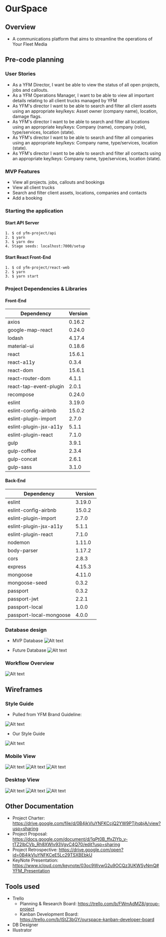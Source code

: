 # OurSpace

## Overview
- A communications platform that aims to streamline the operations of Your Fleet Media

## Pre-code planning
### User Stories
- As a YFM Director, I want be able to view the status of all open projects, jobs and callouts.
- As a YFM Operations Manager, I want to be able to view all important details relating to all client trucks managed by YFM
- As YFM's director I want to be able to search and filter all client assets using an appropriate key/keys: Asset owner (company name), location, damage flags.
- As YFM's director I want to be able to search and filter all locations using an appropriate key/keys: Company (name), company (role), type/services, location (state).
- As YFM's director I want to be able to search and filter all companies using an appropriate key/keys: Company name, type/services, location (state).
- As YFM's director I want to be able to search and filter all contacts using an appropriate key/keys: Company name, type/services, location (state).

### MVP Features
- View all projects. jobs, callouts and bookings
- View all client trucks
- Search and filter client assets, locations, companies and contacts
- Add a booking

### Starting the application
#### Start API Server
```
1. $ cd yfm-project/api
2. $ yarn
3. $ yarn dev
4. Stage seeds: localhost:7000/setup
```

#### Start React Front-End
```
1. $ cd yfm-project/react-web
2. $ yarn
3. $ yarn start
```

### Project Dependencies & Libraries

#### Front-End

|Dependency|Version|
|---|---|
|axios|0.16.2|
|google-map-react|0.24.0|
|lodash|4.17.4|
|material-ui|0.18.6|
|react|15.6.1|
|react-a11y|0.3.4|
|react-dom|15.6.1|
|react-router-dom|4.1.1|
|react-tap-event-plugin|2.0.1|
|recompose|0.24.0|
|eslint|3.19.0|
|eslint-config-airbnb|15.0.2|
|eslint-plugin-import|2.7.0|
|eslint-plugin-jsx-a11y|5.1.1|
|eslint-plugin-react|7.1.0|
|gulp|3.9.1|
|gulp-coffee|2.3.4|
|gulp-concat|2.6.1|
|gulp-sass|3.1.0|


#### Back-End

|Dependency|Version|
|---|---|
|eslint|3.19.0|
|eslint-config-airbnb|15.0.2|
|eslint-plugin-import|2.7.0|
|eslint-plugin-jsx-a11y|5.1.1|
|eslint-plugin-react|7.1.0|
|nodemon|1.11.0|
|body-parser|1.17.2|
|cors|2.8.3|
|express|4.15.3|
|mongoose|4.11.0|
|mongoose-seed|0.3.2|
|passport|0.3.2|
|passport-jwt|2.2.1|
|passport-local|1.0.0|
|passport-local-mongoose|4.0.0|


### Database design
- MVP Database
![Alt text](https://github.com/Ourspace-YFM/yfm-project/blob/edit-readme/document_photos/mvp-db.png "MVP Database")

- Future Database
![Alt text](https://github.com/Ourspace-YFM/yfm-project/blob/edit-readme/document_photos/db.png "Future Database")

### Workflow Overview
![Alt text](https://github.com/Ourspace-YFM/yfm-project/blob/edit-readme/document_photos/workflow-overview.png "Workflow Overview")

## Wireframes

### Style Guide
- Pulled from YFM Brand Guideline:

![Alt text](https://github.com/Ourspace-YFM/yfm-project/blob/edit-readme/document_photos/brand-guide.jpg "Brand Guideline")

- Our Style Guide

![Alt text](https://github.com/Ourspace-YFM/yfm-project/blob/edit-readme/document_photos/Style-guide.jpg "Style Guide")

### Mobile View
![Alt text](https://github.com/Ourspace-YFM/yfm-project/blob/edit-readme/document_photos/sign-in-mobile.jpg "Sign In Page Mobile View")
![Alt text](https://github.com/Ourspace-YFM/yfm-project/blob/edit-readme/document_photos/new-password-mobile.jpg "New Password Mobile View")
![Alt text](https://github.com/Ourspace-YFM/yfm-project/blob/edit-readme/document_photos/dashboard-mobile.jpg "Dashboard Mobile View")

### Desktop View
![Alt text](https://github.com/Ourspace-YFM/yfm-project/blob/edit-readme/document_photos/sign-in-desktop.jpg "Sign In Desktop View")
![Alt text](https://github.com/Ourspace-YFM/yfm-project/blob/edit-readme/document_photos/new-password-desktop.jpg "New Password Desktop View")
![Alt text](https://github.com/Ourspace-YFM/yfm-project/blob/edit-readme/document_photos/dashboard-and-form-desktop.jpg "Dashboard and Form Desktop View")

## Other Documentation
- Project Charter: https://drive.google.com/file/d/0B4jkVluYNFKCcjQ2YW9PTjhqbjA/view?usp=sharing
- Project Proposal: https://docs.google.com/document/d/1qPt0B_ffxZIYb_v-tTZ2lbCVb_Rh8XWlv93VgvC4Q70/edit?usp=sharing
- Project Retrospective: https://drive.google.com/open?id=0B4jkVluYNFKCeE5Lc29TSXBEbkU
- KeyNote Presentation: https://www.icloud.com/keynote/03oc9WvwG2u9OCQz3UKWSyNmQ#YFM_Presentation



## Tools used
- Trello
    - Planning & Research Board: https://trello.com/b/FWmAdMZ8/group-project
    - Kanban Development Board: https://trello.com/b/lStZ3bGY/ourspace-kanban-developer-board
- DB Designer
- Illustrator
